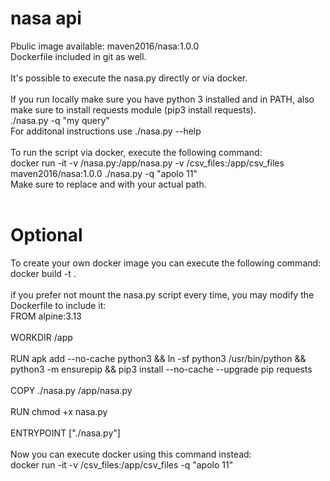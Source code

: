 # nasa api

Pbulic image available: maven2016/nasa:1.0.0</br>
Dockerfile included in git as well.</br>
</br>
It's possible to execute the nasa.py directly or via docker.</br>
</br>
If you run locally make sure you have python 3 installed and in PATH, also make sure to install requests module (pip3 install requests).</br>
./nasa.py -q "my query"</br>
For additonal instructions use ./nasa.py --help</br>
</br>
To run the script via docker, execute the following command:</br>
docker run -it -v <Full Path to File>/nasa.py:/app/nasa.py -v <Full Path to Folder>/csv_files:/app/csv_files maven2016/nasa:1.0.0 ./nasa.py -q "apolo 11"</br>
Make sure to replace <Full Path to File> and <Full Path to Folder> with your actual path.</br>
</br>
# Optional
To create your own docker image you can execute the following command:</br>
docker build -t <your tag> . </br>
</br>
if you prefer not mount the nasa.py script every time, you may modify the Dockerfile to include it:</br>
FROM alpine:3.13</br>
</br>
WORKDIR /app</br>
</br>
RUN apk add --no-cache python3 && ln -sf python3 /usr/bin/python && python3 -m ensurepip && pip3 install --no-cache --upgrade pip requests</br>
</br>
COPY ./nasa.py /app/nasa.py  </br>
</br>
RUN chmod +x nasa.py </br>
</br>
ENTRYPOINT ["./nasa.py"]
</br>
</br>
Now you can execute docker using this command instead:</br>
docker run -it -v <Full Path to Folder>/csv_files:/app/csv_files <your docker image:tag> -q "apolo 11"

